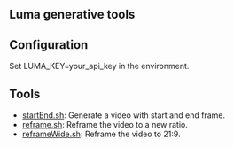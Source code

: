 Luma generative tools
---

## Configuration

Set LUMA_KEY=your_api_key in the environment.

## Tools

- [startEnd.sh](startEnd.sh): Generate a video with start and end frame.
- [reframe.sh](reframe.sh): Reframe the video to a new ratio.
- [reframeWide.sh](reframeWide.sh): Reframe the video to 21:9.
